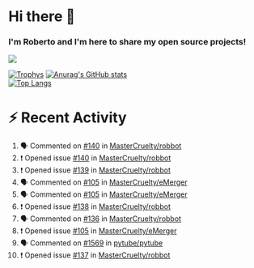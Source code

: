 # Hi there 👋
### I'm Roberto and I'm here to share my open source projects!

<img src="https://komarev.com/ghpvc/?username=mastercruelty&label=Profile views&color=0e75b6"><br>

[![Trophys](https://github-profile-trophy.vercel.app/?username=mastercruelty)](https://github.com/ryo-ma/github-profile-trophy)
[![Anurag's GitHub stats](https://github-readme-stats.vercel.app/api?username=mastercruelty&show_icons=true&theme=tokyonight)](https://github.com/anuraghazra/github-readme-stats)<br>
[![Top Langs](https://github-readme-stats.vercel.app/api/top-langs/?username=mastercruelty&langs_count=10&hide=jupyter%20notebook&exclude_repo=Alarm-project&langs_count=6&layout=compact&theme=tokyonight)](https://github.com/anuraghazra/github-readme-stats)

# :zap: Recent Activity
<!--START_SECTION:activity-->
1. 🗣 Commented on [#140](https://github.com/MasterCruelty/robbot/issues/140) in [MasterCruelty/robbot](https://github.com/MasterCruelty/robbot)
2. ❗ Opened issue [#140](https://github.com/MasterCruelty/robbot/issues/140) in [MasterCruelty/robbot](https://github.com/MasterCruelty/robbot)
3. ❗ Opened issue [#139](https://github.com/MasterCruelty/robbot/issues/139) in [MasterCruelty/robbot](https://github.com/MasterCruelty/robbot)
4. 🗣 Commented on [#105](https://github.com/MasterCruelty/eMerger/issues/105) in [MasterCruelty/eMerger](https://github.com/MasterCruelty/eMerger)
5. 🗣 Commented on [#105](https://github.com/MasterCruelty/eMerger/issues/105) in [MasterCruelty/eMerger](https://github.com/MasterCruelty/eMerger)
6. ❗ Opened issue [#138](https://github.com/MasterCruelty/robbot/issues/138) in [MasterCruelty/robbot](https://github.com/MasterCruelty/robbot)
7. 🗣 Commented on [#136](https://github.com/MasterCruelty/robbot/issues/136) in [MasterCruelty/robbot](https://github.com/MasterCruelty/robbot)
8. ❗ Opened issue [#105](https://github.com/MasterCruelty/eMerger/issues/105) in [MasterCruelty/eMerger](https://github.com/MasterCruelty/eMerger)
9. 🗣 Commented on [#1569](https://github.com/pytube/pytube/issues/1569) in [pytube/pytube](https://github.com/pytube/pytube)
10. ❗ Opened issue [#137](https://github.com/MasterCruelty/robbot/issues/137) in [MasterCruelty/robbot](https://github.com/MasterCruelty/robbot)
<!--END_SECTION:activity-->
